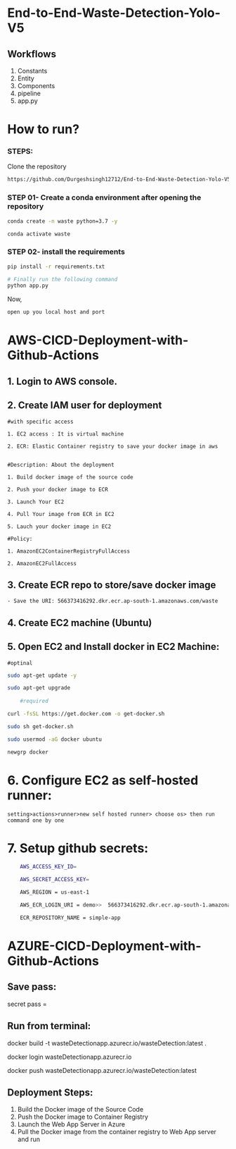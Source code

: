 # End-to-End-Waste-Detection-Yolo-V5

## Workflows

1. Constants
2. Entity
3. Components
4. pipeline
5. app.py


# How to run?
### STEPS:

Clone the repository

```bash
https://github.com/Durgeshsingh12712/End-to-End-Waste-Detection-Yolo-V5
```
### STEP 01- Create a conda environment after opening the repository

```bash
conda create -n waste python=3.7 -y
```

```bash
conda activate waste
```


### STEP 02- install the requirements
```bash
pip install -r requirements.txt
```


```bash
# Finally run the following command
python app.py
```

Now,
```bash
open up you local host and port
```



# AWS-CICD-Deployment-with-Github-Actions

## 1. Login to AWS console.

## 2. Create IAM user for deployment

	#with specific access

	1. EC2 access : It is virtual machine

	2. ECR: Elastic Container registry to save your docker image in aws


	#Description: About the deployment

	1. Build docker image of the source code

	2. Push your docker image to ECR

	3. Launch Your EC2 

	4. Pull Your image from ECR in EC2

	5. Lauch your docker image in EC2

	#Policy:

	1. AmazonEC2ContainerRegistryFullAccess

	2. AmazonEC2FullAccess

	
## 3. Create ECR repo to store/save docker image
    - Save the URI: 566373416292.dkr.ecr.ap-south-1.amazonaws.com/waste

	
## 4. Create EC2 machine (Ubuntu) 

## 5. Open EC2 and Install docker in EC2 Machine:
	
	
	#optinal
```bash
sudo apt-get update -y

sudo apt-get upgrade
	
	#required

curl -fsSL https://get.docker.com -o get-docker.sh

sudo sh get-docker.sh

sudo usermod -aG docker ubuntu

newgrp docker
```
	
# 6. Configure EC2 as self-hosted runner:
    setting>actions>runner>new self hosted runner> choose os> then run command one by one


# 7. Setup github secrets:

```bash
    AWS_ACCESS_KEY_ID=

    AWS_SECRET_ACCESS_KEY=

    AWS_REGION = us-east-1

    AWS_ECR_LOGIN_URI = demo>>  566373416292.dkr.ecr.ap-south-1.amazonaws.com

    ECR_REPOSITORY_NAME = simple-app

```


# AZURE-CICD-Deployment-with-Github-Actions

## Save pass:

secret pass =


## Run from terminal:

docker build -t wasteDetectionapp.azurecr.io/wasteDetection:latest .

docker login wasteDetectionapp.azurecr.io

docker push wasteDetectionapp.azurecr.io/wasteDetection:latest


## Deployment Steps:

1. Build the Docker image of the Source Code
2. Push the Docker image to Container Registry
3. Launch the Web App Server in Azure 
4. Pull the Docker image from the container registry to Web App server and run